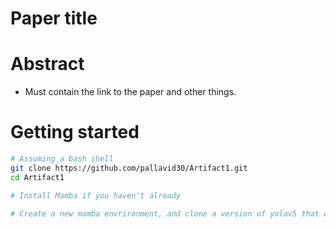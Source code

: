 # Paper title

# Abstract

- Must contain the link to the paper and other things.

# Getting started

```bash
# Assuming a bash shell 
git clone https://github.com/pallavid30/Artifact1.git
cd Artifact1

# Install Mamba if you haven't already

# Create a new mamba envrironment, and clone a version of yolov5 that we use throughout:

```
